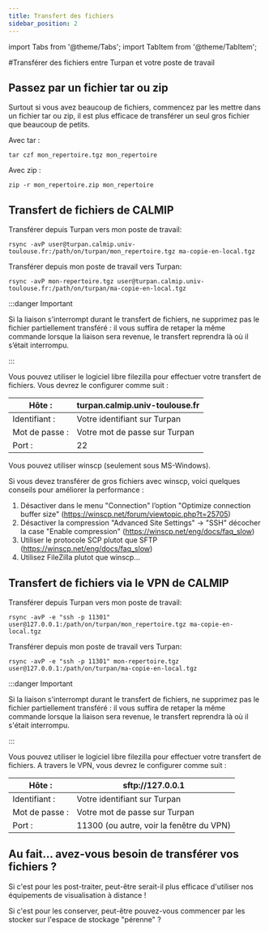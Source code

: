 ```yaml
---
title: Transfert des fichiers
sidebar_position: 2
---
```


import Tabs from '@theme/Tabs';
import TabItem from '@theme/TabItem';


#Transférer des fichiers entre Turpan et votre poste de travail

## Passez par un fichier tar ou zip
Surtout si vous avez beaucoup de fichiers, commencez par les mettre dans un fichier tar ou zip, il est plus efficace de transférer un seul gros fichier que beaucoup de petits.

Avec tar :
```
tar czf mon_repertoire.tgz mon_repertoire
```
Avec zip :
```
zip -r mon_repertoire.zip mon_repertoire
```

## Transfert de fichiers de CALMIP



<Tabs>
  <TabItem value="rsync" label="Avec rsync" default>


Transférer depuis Turpan vers mon poste de travail:  
```
rsync -avP user@turpan.calmip.univ-toulouse.fr:/path/on/turpan/mon_repertoire.tgz ma-copie-en-local.tgz
```

Transférer depuis mon poste de travail vers Turpan:
```
rsync -avP mon-repertoire.tgz user@turpan.calmip.univ-toulouse.fr:/path/on/turpan/ma-copie-en-local.tgz 
```

:::danger Important

Si la liaison s'interrompt durant le transfert de fichiers, ne supprimez pas le fichier partiellement transféré : il vous suffira de retaper la même commande lorsque la liaison sera revenue, le transfert reprendra là où il s’était interrompu.

:::


  </TabItem>
  <TabItem value="filezilla" label="Avec filezilla">



Vous pouvez utiliser le logiciel libre filezilla pour effectuer votre transfert de fichiers. Vous devrez le configurer comme suit :

|Hôte :| turpan.calmip.univ-toulouse.fr|
|---|---|
|Identifiant :|	Votre identifiant sur Turpan|
|Mot de passe :| Votre mot de passe sur Turpan|
|Port :| 22|


  </TabItem>
  <TabItem value="winscp" label="Avec winscp">


Vous pouvez utiliser winscp (seulement sous MS-Windows).

Si vous devez transférer de gros fichiers avec winscp, voici quelques conseils pour améliorer la performance :

1. Désactiver dans le menu "Connection" l’option "Optimize connection buffer size" (https://winscp.net/forum/viewtopic.php?t=25705)
2. Désactiver la compression "Advanced Site Settings" -> "SSH" décocher la case "Enable compression" (https://winscp.net/eng/docs/faq_slow)
3. Utiliser le protocole SCP plutot que SFTP (https://winscp.net/eng/docs/faq_slow)
4. Utilisez FileZilla plutot que winscp...


  </TabItem>
</Tabs>



## Transfert de fichiers via le VPN de CALMIP


<Tabs>
  <TabItem value="rsync" label="Avec rsync" default>


Transférer depuis Turpan vers mon poste de travail:  
```
rsync -avP -e "ssh -p 11301" user@127.0.0.1:/path/on/turpan/mon_repertoire.tgz ma-copie-en-local.tgz
```

Transférer depuis mon poste de travail vers Turpan:
```
rsync -avP -e "ssh -p 11301" mon-repertoire.tgz user@127.0.0.1:/path/on/turpan/ma-copie-en-local.tgz 
```

:::danger Important

Si la liaison s'interrompt durant le transfert de fichiers, ne supprimez pas le fichier partiellement transféré : il vous suffira de retaper la même commande lorsque la liaison sera revenue, le transfert reprendra là où il s'était interrompu.

:::


  </TabItem>
  <TabItem value="filezilla" label="Avec filezilla">


Vous pouvez utiliser le logiciel libre filezilla pour effectuer votre transfert de fichiers. A travers le VPN, vous devrez le configurer comme suit :

|Hôte :| sftp://127.0.0.1|
|---|---|
|Identifiant :|	Votre identifiant sur Turpan|
|Mot de passe :| Votre mot de passe sur Turpan|
|Port : | 11300 (ou autre, voir la fenêtre du VPN)|


  </TabItem>
</Tabs>



## Au fait... avez-vous besoin de transférer vos fichiers ?

Si c'est pour les post-traiter, peut-être serait-il plus efficace d'utiliser nos équipements de visualisation à distance !

Si c'est pour les conserver, peut-être pouvez-vous commencer par les stocker sur l'espace de stockage "pérenne" ?


